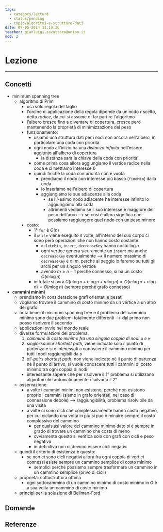 ```yaml
---
tags:
  - category/lecture
  - status/pending
  - topic/algoritmi-e-strutture-dati
date: 07-05-2024 11:19:36
teacher: gianluigi.zavattaro@unibo.it
mod: 2
---
```

# Lezione
---
## Concetti
- minimum spanning tree
	- algoritmo di Prim
		- usa solo regola del taglio
		- l'ordine di applicazione della regola dipende da un nodo $r$ scelto, detto _radice_, da cui si assume di far partire l'algoritmo
		- l'albero cresce fino a diventare di copertura, cresce però mantenendo la proprietà di minimizzazione del peso
		- funzionamento:
			- usiamo una struttura dati per i nodi non ancora nell'albero, in particolare una coda con priorità
			- ogni nodo all'inizio ha una _distanza infinita_ nell'essere aggiunto all'albero di copertura
				- la distanza sarà la chiave della coda con priorità!
			- come prima cosa allora aggiungiamo il vertice radice nella coda e ci mettiamo interesse 0
			- quindi finché la coda con priorità non è vuota
				- prendiamo il nodo con interesse più basso (`findMin`) dalla coda
				- lo inseriamo nell'albero di copertura
				- aggiungiamo le sue adiacenze alla coda
					- se l'$i$-esimo nodo adiacente ha interesse infinito lo aggiungiamo alla coda
					- altrimenti vediamo se il suo interesse è maggiore del peso dell'arco --> se così è allora significa che possiamo raggiungere quel nodo con un peso minore
		- costo:
			- 1° `for` è $\Theta(n)$
			- il `while` viene eseguito $n$ volte, all'interno del suo corpo ci sono però operazioni che non hanno costo costante
				- `deleteMin`, `insert`, `decreaseKey` hanno costo $\log{n}$
				- ogni vertice genera sicuramente un `insert` ma anche `decreaseKey` eventualmente --> il numero massimo di `decreaseKey` è di $m$, perché al peggio lo faremo su tutti gli archi per un singolo vertice
				- avendo $m \geq n - 1$ perché connesso, si ha un costo $O(m\log{n})$
			- in totale si avrà $O(n \log{n} + n\log{n} + m\log{n}) = O(m\log{n} + n\log{n}) = O(m\log{n})$ (sempre perché grafo connesso)
- **cammini minimi**
	- prendiamo in considerazione grafi orientati e pesati
	- vogliamo trovare il cammino di costo minimo da un vertice a un altro del grafo
	- nota bene: il minimum spanning tree e il problema del cammino minimo sono due problemi totalmente differenti --> dal primo non posso risolvere il secondo
	- applicazioni ovvie nel mondo reale
	- diverse formulazioni del problema
		1. _cammino di costo minimo fra una singola coppia di nodi $u$ e $v$_
		2. _single-source shortest path_, viene indicato solo il punto di partenza e si è interessati a conoscere il cammino minimo per tutti i nodi raggiungibili da $s$
		3. _all-pairs shortest path_, non viene indicato né il punto di partenza né il punto di arrivo, si vuole conoscere tutti i cammini di costo minimo tra ogni coppia di nodi
		- interessante sapere che per risolvere il 1° problema si utilizzano algoritmi che automaticamente risolvono il 2°
	- osservazione:
		- a volte i cammini minimi non esistono, perché non esistono proprio i cammini (siamo in grafo orientati, nel caso di connessione debole) --> raggiungibilità, problema risolvibile da una visita 
		- a volte ci sono cicli che complessivamente hanno costo negativo, per cui ciclando una volta in più si può diminuire sempre il costo complessivo del cammino
			- per qualsiasi valore del cammino minimo dato si è sempre in grado di trovare un cammino che costa di meno
			- ovviamente questo si verifica solo con grafi con cicli e peso negativo
			- in definitiva non ci devono essere cicli negativi
	- quindi il criterio di esistenza è questo:
		- se non ci sono cicli negativi allora fra ogni coppia di vertici connessi esiste sempre un cammino semplice di costo minimo
			- semplici perché possiamo sempre trasformare un cammino in un cammino semplice (privo di cicli)
	- proprietà: sottostruttura ottima
		- ogni sottocammino di un cammino minimo di costo minimo in $G$ è a sua volta un cammino di costo minimo
	- principi per la soluzione di Bellman-Ford

## Domande

## Referenze

